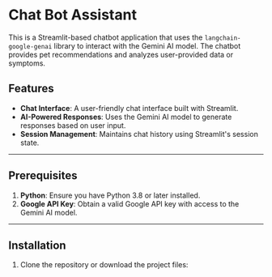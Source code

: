 # Chat Bot Assistant

This is a Streamlit-based chatbot application that uses the `langchain-google-genai` library to interact with the Gemini AI model. The chatbot provides pet recommendations and analyzes user-provided data or symptoms.

## Features

- **Chat Interface**: A user-friendly chat interface built with Streamlit.
- **AI-Powered Responses**: Uses the Gemini AI model to generate responses based on user input.
- **Session Management**: Maintains chat history using Streamlit's session state.

---

## Prerequisites

1. **Python**: Ensure you have Python 3.8 or later installed.
2. **Google API Key**: Obtain a valid Google API key with access to the Gemini AI model.

---

## Installation

1. Clone the repository or download the project files:
   ```bash
   
